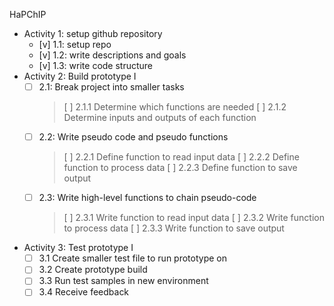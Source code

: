 HaPChIP
- Activity 1: setup github repository
  - [v] 1.1: setup repo
  - [v] 1.2: write descriptions and goals
  - [v] 1.3: write code structure
- Activity 2: Build prototype I
  - [ ] 2.1: Break project into smaller tasks 
    > [ ] 2.1.1 Determine which functions are needed
    > [ ] 2.1.2 Determine inputs and outputs of each function
  - [ ] 2.2: Write pseudo code and pseudo functions
    > [ ] 2.2.1 Define function to read input data
    > [ ] 2.2.2 Define function to process data
    > [ ] 2.2.3 Define function to save output
  - [ ] 2.3: Write high-level functions to chain pseudo-code
    > [ ] 2.3.1 Write function to read input data
    > [ ] 2.3.2 Write function to process data
    > [ ] 2.3.3 Write function to save output
- Activity 3: Test prototype I
  - [ ] 3.1 Create smaller test file to run prototype on
  - [ ] 3.2 Create prototype build
  - [ ] 3.3 Run test samples in new environment
  - [ ] 3.4 Receive feedback
